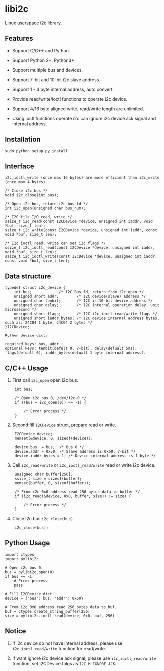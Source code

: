 libi2c
=======

Linux userspace i2c library.


## Features

- Support C/C++ and Python.

- Support Python 2+, Python3+

- Support multiple bus and devices.

- Support 7-bit and 10-bit i2c slave address.

- Support 1 - 4 byte internal address, auto convert.

- Provide read/write/ioctl functions to operate i2c device.

- Support 4/16 byte aligned write, read/write length are unlimited.

- Using ioctl functions operate i2c can ignore i2c device ack signal and internal address.

## Installation

	sudo python setup.py install

## Interface

	i2c_ioctl_write (once max 16 bytes) are more efficient than i2c_write (once max 4 bytes).

	/* Close i2c bus */
	void i2c_close(int bus);

	/* Open i2c bus, return i2c bus fd */
	int i2c_open(unsigned char bus_num);

	/* I2C file I/O read, write */
	ssize_t i2c_read(const I2CDevice *device, unsigned int iaddr, void *buf, size_t len);
	ssize_t i2c_write(const I2CDevice *device, unsigned int iaddr, const void *buf, size_t len);

	/* I2c ioctl read, write can set i2c flags */
	ssize_t i2c_ioctl_read(const I2CDevice *device, unsigned int iaddr, void *buf, size_t len);
	ssize_t i2c_ioctl_write(const I2CDevice *device, unsigned int iaddr, const void *buf, size_t len);

## Data structure

	typedef struct i2c_device {
		int bus;			/* I2C Bus fd, return from i2c_open */
		unsigned short addr;		/* I2C device(slave) address */
		unsigned char tenbit;		/* I2C is 10 bit device address */
		unsigned char delay;		/* I2C internal operation delay, unit microsecond */
		unsigned short flags;		/* I2C i2c_ioctl_read/write flags */
		unsigned short iaddr_bytes;	/* I2C device internal address bytes, such as: 24C04 1 byte, 24C64 2 bytes */
	}I2CDevice;

	Python device dict:

	required keys: bus, addr.
	optional keys: tenbit(defult 0, 7-bit), delay(defualt 5ms), flags(defualt 0), iaddr_bytes(defualt 1 byte internal address).


## C/C++ Usage

1. First call `i2c_open` open i2c bus.

		int bus;

		/* Open i2c bus 0, /dev/i2c-0 */
		if ((bus = i2c_open(0)) == -1) {

			/* Error process */
		}

2. Second fill `I2CDevice` struct, prepare read or write.

		I2CDevice device;
		memset(&device, 0, sizeof(device));

		device.bus	= bus;	/* Bus 0 */
		device.addr = 0x50;	/* Slave address is 0x50, 7-bit */
		device.iaddr_bytes = 1;	/* Device internal address is 1 byte */

3. Call `i2c_read/write` or `i2c_ioctl_read/write` read or write i2c device.

		unsigned char buffer[256];
		ssize_t size = sizeof(buffer);
		memset(buffer, 0, sizeof(buffer));

		/* From i2c 0x0 address read 256 bytes data to buffer */
		if (i2c_read(&device, 0x0, buffer, size)) != size) {

			/* Error process */
		}

4. Close i2c bus `i2c_close(bus)`.

		i2c_close(bus);

## Python Usage

	import ctypes
	import pylibi2c

	# Open i2c bus 0.
	bus = pylibi2c.open(0)
	if bus == -1:
		# Error process
		pass

	# Fill I2CDevice dict.
	device = {"bus": bus, "addr": 0x50}

	# From i2c 0x0 address read 256 bytes data to buf.
	buf = ctypes.create_string_buffer(256)
	size = pylibi2c.ioctl_read(device, 0x0, buf, 256)


## Notice

1. If i2c device do not have internal address, please use `i2c_ioctl_read/write` function for read/write.

2. If want ignore i2c device ack signal, please use `i2c_ioctl_read/write` function, set I2CDevice.falgs as  `I2C_M_IGNORE_ACK`.
